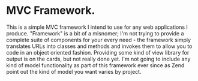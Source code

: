 # MVC Framework.

This is a simple MVC framework I intend to use for any web applications I produce. "Framework" is a bit of a misnomer; I'm not trying to provide a complete suite of components for your every need - the framework simply translates URLs into classes and methods and invokes them to allow you to code in an object oriented fashion. Providing some kind of view library for output is on the cards, but not really done yet. I'm not going to include any kind of model functionality as part of this framework ever since as Zend point out the kind of model you want varies by project.